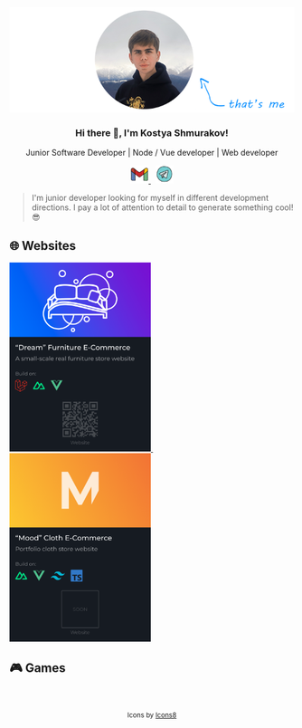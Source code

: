 <p align="center">
  <a href="https://github.com/StarPandaBeg">
    <img src=".github/me.png" />
  </a>
</p>

<h3 align="center">Hi there 👋, I'm Kostya Shmurakov!</h3>
<p align="center">Junior Software Developer | Node / Vue developer | Web developer</p>

<p align="center">
  <a href="mailto:kshmurakov@gmail.com">
    <img 
      src=".github/gmail.png" 
      alt="kshmurakov@gmail.com"
      title="kshmurakov@gmail.com"
      width="32"
    />
  </a>
  &nbsp;
  <a href="https://k_shmurakov.t.me/">
    <img 
      src=".github/telegram.png"
      alt="t.me/k_shmurakov"
      title="@k_shmurakov"
      width="32"
    />
  </a>
</p>

<blockquote>I'm junior developer looking for myself in different development directions. I pay a lot of attention to detail to generate something cool! 😎</blockquote>

<h2>🌐 Websites</h2>
<p>
  <a href="https://xn-----180-4nfflsib2fci4g2i6b.xn--p1ai/">
    <img src=".github/web-card-1.png" width="250"/>
  </a>
  &nbsp;
  <a href="https://github.com/StarPandaBeg/mood-commerce">
    <img src=".github/web-card-2.png" width="250"/>
  </a>
</p>

<h2>🎮 Games</h2>

<br/>
<p align="center">
  <sub>
    Icons by 
    <a href="https://icons8.com">Icons8
  </sub>
</p>
